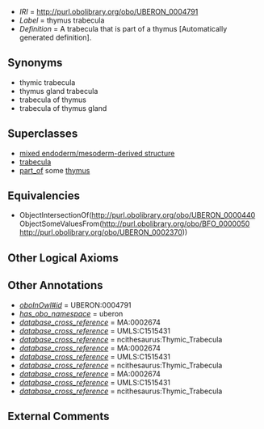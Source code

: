  * *IRI* = http://purl.obolibrary.org/obo/UBERON_0004791
 * *Label* = thymus trabecula
 * *Definition* = A trabecula that is part of a thymus [Automatically generated definition].

## Synonyms

 * thymic trabecula
 * thymus gland trabecula
 * trabecula of thymus
 * trabecula of thymus gland

## Superclasses

 * [mixed endoderm/mesoderm-derived structure](../../UBERON/77/UBERON_0000077.md)
 * [trabecula](../../UBERON/40/UBERON_0000440.md)
 * [part_of](../../BFO/50/BFO_0000050.md) some [thymus](../../UBERON/70/UBERON_0002370.md)

## Equivalencies

 * ObjectIntersectionOf(<http://purl.obolibrary.org/obo/UBERON_0000440> ObjectSomeValuesFrom(<http://purl.obolibrary.org/obo/BFO_0000050> <http://purl.obolibrary.org/obo/UBERON_0002370>))

## Other Logical Axioms


## Other Annotations

 * *[oboInOwl#id](../../id/oboInOwl#id.md)* = UBERON:0004791
 * *[has_obo_namespace](../../ce/oboInOwl#hasOBONamespace.md)* = uberon
 * *[database_cross_reference](../../ef/oboInOwl#hasDbXref.md)* = MA:0002674
 * *[database_cross_reference](../../ef/oboInOwl#hasDbXref.md)* = UMLS:C1515431
 * *[database_cross_reference](../../ef/oboInOwl#hasDbXref.md)* = ncithesaurus:Thymic_Trabecula
 * *[database_cross_reference](../../ef/oboInOwl#hasDbXref.md)* = MA:0002674
 * *[database_cross_reference](../../ef/oboInOwl#hasDbXref.md)* = UMLS:C1515431
 * *[database_cross_reference](../../ef/oboInOwl#hasDbXref.md)* = ncithesaurus:Thymic_Trabecula
 * *[database_cross_reference](../../ef/oboInOwl#hasDbXref.md)* = MA:0002674
 * *[database_cross_reference](../../ef/oboInOwl#hasDbXref.md)* = UMLS:C1515431
 * *[database_cross_reference](../../ef/oboInOwl#hasDbXref.md)* = ncithesaurus:Thymic_Trabecula

## External Comments

